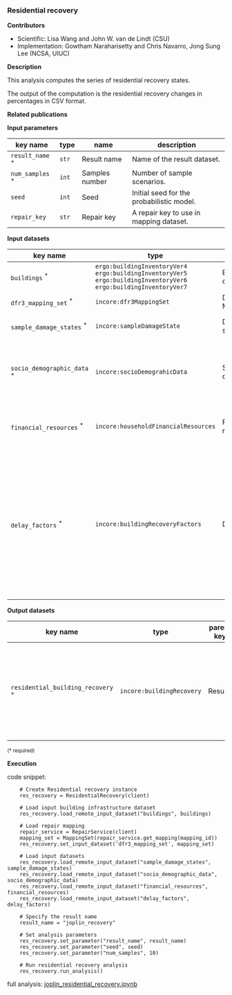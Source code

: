 ### Residential recovery

**Contributors**

- Scientific: Lisa Wang and John W. van de Lindt (CSU)
- Implementation: Gowtham Naraharisetty and Chris Navarro, Jong Sung Lee (NCSA, UIUC)

**Description**

This analysis computes the series of residential recovery states.

The output of the computation is the residential recovery changes in percentages in CSV format.

**Related publications**

**Input parameters**

key name | type | name | description
--- | --- | --- | ---
`result_name` <sup>*</sup> | `str` | Result name | Name of the result dataset.
`num_samples` <sup>*</sup> | `int` | Samples number | Number of sample scenarios.
`seed` | `int` | Seed | Initial seed for the probabilistic model.
`repair_key` | `str` | Repair key | A repair key to use in mapping dataset.

**Input datasets**

key name | type | name | description
--- | --- | --- | ---
`buildings` <sup>*</sup> | `ergo:buildingInventoryVer4`<br>`ergo:buildingInventoryVer5`<br>`ergo:buildingInventoryVer6`<br>`ergo:buildingInventoryVer7` | Building dataset |  A building dataset.
`dfr3_mapping_set` <sup>*</sup> | `incore:dfr3MappingSet` | DFR3 Mapping Set | DFR3 Mapping Set.
`sample_damage_states` <sup>*</sup> | `incore:sampleDamageState` | Damage states | Sample damage states.
`socio_demographic_data` <sup>*</sup> | `incore:socioDemograhicData` | Socio demographic | Socio-demographic data with household income group predictions.
`financial_resources` <sup>*</sup> | `incore:householdFinancialResources` | Financial resources | Financial resources by household income groups.
`delay_factors` <sup>*</sup> | `incore:buildingRecoveryFactors` | Delay factors | Delay impeding factors such as post-disaster inspection, insurance claim,<br>and government permit based on building's damage state. Provided by REDi framework.

**Output datasets**

key name | type | parent key | name | description
--- | --- | --- | --- | ---
`residential_building_recovery` <sup>*</sup> | `incore:buildingRecovery` | Results | A dataset containing results (format: CSV)<br>with percentages of residential building recovery.

<small>(* required)</small>

**Execution**

code snippet:

```
    # Create Residential recovery instance
    res_recovery = ResidentialRecovery(client)
    
    # Load input building infrastructure dataset
    res_recovery.load_remote_input_dataset("buildings", buildings)

    # Load repair mapping
    repair_service = RepairService(client)
    mapping_set = MappingSet(repair_service.get_mapping(mapping_id))
    res_recovery.set_input_dataset('dfr3_mapping_set', mapping_set)
    
    # Load input datasets  
    res_recovery.load_remote_input_dataset("sample_damage_states", sample_damage_states)
    res_recovery.load_remote_input_dataset("socio_demographic_data", socio_demographic_data)
    res_recovery.load_remote_input_dataset("financial_resources", financial_resources)
    res_recovery.load_remote_input_dataset("delay_factors", delay_factors)

    # Specify the result name
    result_name = "joplin_recovery"

    # Set analysis parameters
    res_recovery.set_parameter("result_name", result_name)
    res_recovery.set_parameter("seed", seed)
    res_recovery.set_parameter("num_samples", 10)

    # Run residential recovery analysis
    res_recovery.run_analysis()
```

full analysis: [joplin_residential_recovery.ipynb](https://github.com/IN-CORE/incore-docs/blob/master/notebooks/rjoplin_residential_recovery.ipynb)